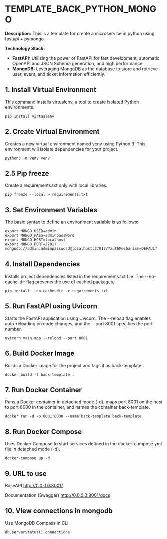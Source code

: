 # TEMPLATE_BACK_PYTHON_MONGO

**Description:**
This is a template for create a microservice in python using fastapi + pymongo.

**Technology Stack:**
- **FastAPI:** Utilizing the power of FastAPI for fast development, automatic OpenAPI and JSON Schema generation, and high performance.
- **MongoDB:** Leveraging MongoDB as the database to store and retrieve user, event, and ticket information efficiently.


## 1. Install Virtual Environment
This command installs virtualenv, a tool to create isolated Python environments.
```
pip install virtualenv
```

## 2. Create Virtual Environment
Creates a new virtual environment named venv using Python 3. This environment will isolate dependencies for your project.
```
python3 -m venv venv
```

## 2.5 Pip freeze
Create a requirements.txt only with local libraries.
```
pip freeze --local > requirements.txt
```

## 3. Set Environment Variables
The basic syntax to define an environment variable is as follows:
```
export MONGO_USER=admin
export MONGO_PASS=adminpassword
export MONGO_HOST=localhost
export MONGO_PORT=27017
mongodb://admin:adminpassword@localhost:27017/?authMechanism=DEFAULT
```

## 4. Install Dependencies
Installs project dependencies listed in the requirements.txt file. The --no-cache-dir flag prevents the use of cached packages.
```
pip install --no-cache-dir -r requirements.txt
```

## 5. Run FastAPI using Uvicorn
Starts the FastAPI application using Uvicorn. The --reload flag enables auto-reloading on code changes, and the --port 8001 specifies the port number.
```
uvicorn main:app --reload --port 8001
```

## 6. Build Docker Image
Builds a Docker image for the project and tags it as back-template.
```
docker build -t back-template .
```

## 7. Run Docker Container
Runs a Docker container in detached mode (-d), maps port 8001 on the host to port 8000 in the container, and names the container back-template.
```
docker run -d -p 8001:8000 --name back-template back-template
```

## 8. Run Docker Compose
Uses Docker Compose to start services defined in the docker-compose.yml file in detached mode (-d).
```
docker-compose up -d
```

## 9. URL to use

BaseAPI
http://0.0.0.0:8001/

Documentation (Swagger)
http://0.0.0.0:8001/docs


## 10. View connections in mongodb
Use MongoDB Compass in CLI
```
db.serverStatus().connections
``````
